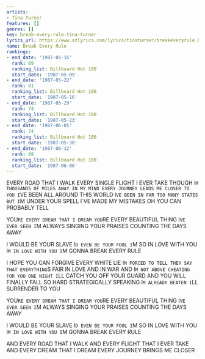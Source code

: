 ```yaml
---
artists:
- Tina Turner
features: []
genres: []
key: break-every-rule-tina-turner
lyrics_url: https://www.azlyrics.com/lyrics/tinaturner/breakeveryrule.html
name: Break Every Rule
rankings:
- end_date: '1987-05-15'
  rank: 89
  ranking_list: Billboard Hot 100
  start_date: '1987-05-09'
- end_date: '1987-05-22'
  rank: 81
  ranking_list: Billboard Hot 100
  start_date: '1987-05-16'
- end_date: '1987-05-29'
  rank: 74
  ranking_list: Billboard Hot 100
  start_date: '1987-05-23'
- end_date: '1987-06-05'
  rank: 74
  ranking_list: Billboard Hot 100
  start_date: '1987-05-30'
- end_date: '1987-06-12'
  rank: 88
  ranking_list: Billboard Hot 100
  start_date: '1987-06-06'
---
```


EVERY ROAD THAT I WALK
EVERY SINGLE FLIGHT I EVER TAKE
THOUGH I`M THOUSANDS OF MILES AWAY
IN MY MIND EVERY JOURNEY LEADS ME CLOSER TO YOU
I`VE BEEN ALL AROUND THIS WORLD
I`VE BEEN IN FAR TOO MANY STATES
BUT I`M UNDER YOUR SPELL
I`VE MADE MY MISTAKES OH YOU CAN PROBABLY TELL

YOU`RE EVERY DREAM THAT I DREAM
YOU`RE EVERY BEAUTIFUL THING I`VE EVER SEEN
I`M ALWAYS SINGING YOUR PRAISES
COUNTING THE DAYS AWAY

I WOULD BE YOUR SLAVE
I`D EVEN BE YOUR FOOL
I`M SO IN LOVE WITH YOU I`M IN LOVE WITH YOU
I`M GONNA BREAK EVERY RULE

I HOPE YOU CAN FORGIVE
EVERY WHITE LIE I`M FORCED TO TELL
THEY SAY THAT EVERYTHING`S FAIR IN LOVE AND IN WAR
AND I`M NOT ABOVE CHEATING FOR YOU
ONE NIGHT I`LL CATCH YOU OFF YOUR GUARD
AND YOU WILL FINALLY FALL SO HARD
STRATEGICALLY SPEAKING I`M ALREADY BEATEN
I`LL SURRENDER TO YOU

YOU`RE EVERY DREAM THAT I DREAM
YOU`RE EVERY BEAUTIFUL THING I`VE EVER SEEN
I`M ALWAYS SINGING YOUR PRAISES
COUNTING THE DAYS AWAY

I WOULD BE YOUR SLAVE
I`D EVEN BE YOUR FOOL
I`M SO IN LOVE WITH YOU I`M IN LOVE WITH YOU
I`M GONNA BREAK EVERY RULE

AND EVERY ROAD THAT I WALK
AND EVERY FLIGHT THAT I EVER TAKE
AND EVERY DREAM THAT I DREAM
EVERY JOURNEY BRINGS ME CLOSER



